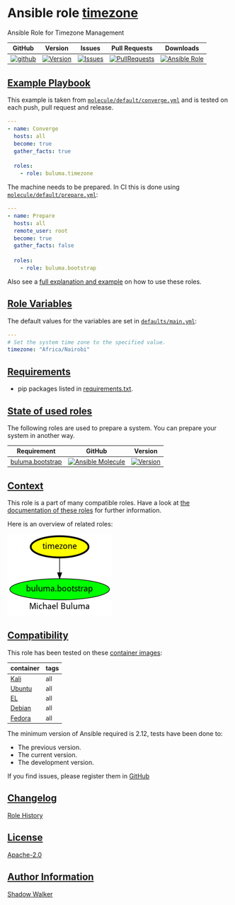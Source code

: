 # Ansible role [timezone](https://galaxy.ansible.com/ui/standalone/roles/buluma/timezone/documentation)

Ansible Role for Timezone Management

|GitHub|Version|Issues|Pull Requests|Downloads|
|------|-------|------|-------------|---------|
|[![github](https://github.com/buluma/ansible-role-timezone/actions/workflows/molecule.yml/badge.svg)](https://github.com/buluma/ansible-role-timezone/actions/workflows/molecule.yml)|[![Version](https://img.shields.io/github/release/buluma/ansible-role-timezone.svg)](https://github.com/buluma/ansible-role-timezone/releases/)|[![Issues](https://img.shields.io/github/issues/buluma/ansible-role-timezone.svg)](https://github.com/buluma/ansible-role-timezone/issues/)|[![PullRequests](https://img.shields.io/github/issues-pr-closed-raw/buluma/ansible-role-timezone.svg)](https://github.com/buluma/ansible-role-timezone/pulls/)|[![Ansible Role](https://img.shields.io/ansible/role/d/buluma/timezone)](https://galaxy.ansible.com/ui/standalone/roles/buluma/timezone/documentation)|

## [Example Playbook](#example-playbook)

This example is taken from [`molecule/default/converge.yml`](https://github.com/buluma/ansible-role-timezone/blob/master/molecule/default/converge.yml) and is tested on each push, pull request and release.

```yaml
---
- name: Converge
  hosts: all
  become: true
  gather_facts: true

  roles:
    - role: buluma.timezone
```

The machine needs to be prepared. In CI this is done using [`molecule/default/prepare.yml`](https://github.com/buluma/ansible-role-timezone/blob/master/molecule/default/prepare.yml):

```yaml
---
- name: Prepare
  hosts: all
  remote_user: root
  become: true
  gather_facts: false

  roles:
    - role: buluma.bootstrap
```

Also see a [full explanation and example](https://buluma.github.io/how-to-use-these-roles.html) on how to use these roles.

## [Role Variables](#role-variables)

The default values for the variables are set in [`defaults/main.yml`](https://github.com/buluma/ansible-role-timezone/blob/master/defaults/main.yml):

```yaml
---
# Set the system time zone to the specified value.
timezone: "Africa/Nairobi"
```

## [Requirements](#requirements)

- pip packages listed in [requirements.txt](https://github.com/buluma/ansible-role-timezone/blob/master/requirements.txt).

## [State of used roles](#state-of-used-roles)

The following roles are used to prepare a system. You can prepare your system in another way.

| Requirement | GitHub | Version |
|-------------|--------|--------|
|[buluma.bootstrap](https://galaxy.ansible.com/buluma/bootstrap)|[![Ansible Molecule](https://github.com/buluma/ansible-role-bootstrap/actions/workflows/molecule.yml/badge.svg)](https://github.com/buluma/ansible-role-bootstrap/actions/workflows/molecule.yml)|[![Version](https://img.shields.io/github/release/buluma/ansible-role-bootstrap.svg)](https://github.com/shadowwalker/ansible-role-bootstrap)|

## [Context](#context)

This role is a part of many compatible roles. Have a look at [the documentation of these roles](https://buluma.github.io/) for further information.

Here is an overview of related roles:

![dependencies](https://raw.githubusercontent.com/buluma/ansible-role-timezone/png/requirements.png "Dependencies")

## [Compatibility](#compatibility)

This role has been tested on these [container images](https://hub.docker.com/u/buluma):

|container|tags|
|---------|----|
|[Kali](https://hub.docker.com/r/buluma/kali)|all|
|[Ubuntu](https://hub.docker.com/r/buluma/ubuntu)|all|
|[EL](https://hub.docker.com/r/buluma/enterpriselinux)|all|
|[Debian](https://hub.docker.com/r/buluma/debian)|all|
|[Fedora](https://hub.docker.com/r/buluma/fedora)|all|

The minimum version of Ansible required is 2.12, tests have been done to:

- The previous version.
- The current version.
- The development version.

If you find issues, please register them in [GitHub](https://github.com/buluma/ansible-role-timezone/issues)

## [Changelog](#changelog)

[Role History](https://github.com/buluma/ansible-role-timezone/blob/master/CHANGELOG.md)

## [License](#license)

[Apache-2.0](https://github.com/buluma/ansible-role-timezone/blob/master/LICENSE)

## [Author Information](#author-information)

[Shadow Walker](https://buluma.github.io/)
